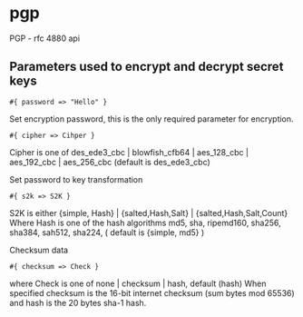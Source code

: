 # pgp
PGP - rfc 4880 api

## Parameters used to encrypt and decrypt secret keys

    #{ password => "Hello" }

Set encryption password, this is the only required parameter for encryption.

    #{ cipher => Cihper }

Cipher is one of des_ede3_cbc | blowfish_cfb64 | aes_128_cbc | aes_192_cbc | aes_256_cbc (default is des_ede3_cbc)

Set password to key transformation

    #{ s2k => S2K }

S2K is either {simple, Hash} | {salted,Hash,Salt} | {salted,Hash,Salt,Count}
Where Hash is one of the hash algorithms md5, sha, ripemd160, sha256, sha384, sah512, sha224, ( default is {simple, md5} )

Checksum data 

    #{ checksum => Check }

where Check is one of none | checksum | hash, default (hash)
When specified checksum is the 16-bit internet checksum (sum bytes mod 65536)
and hash is the 20 bytes sha-1 hash.
